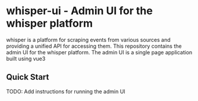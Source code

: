 # whisper-ui - Admin UI for the whisper platform

whisper is a platform for scraping events from various sources and providing a unified API for accessing them. 
This repository contains the admin UI for the whisper platform. The admin UI is a single page application built using vue3

## Quick Start

TODO: Add instructions for running the admin UI

